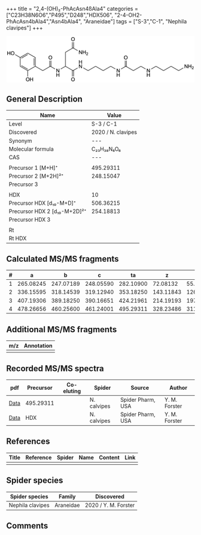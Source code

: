 +++
title = "2,4-(OH)₂-PhAcAsn4ßAla4"
categories = ["C23H38N6O6","P495","D248","HDX506",
"2-4-OH2-PhAcAsn4bAla4","Asn4bAla4",
"Araneidae"]
tags = ["S-3","C-1",
"Nephila clavipes"]
+++

![](/img/2-4-OH2-PhAcAsn4bAla4.png)

## General Description

| Name                       | Value              |
|----------------------------|--------------------|
| Level                      | S-3 / C-1          |
| Discovered                 | 2020 / N. clavipes |
| Synonym                    | ---                |
| Molecular formula          | C₂₃H₃₈N₆O₆                   |
| CAS                        | ---                |
|                            |                    |
| Precursor 1 [M+H]⁺         | 495.29311                   |
| Precursor 2 [M+2H]²⁺       | 248.15047                   |
| Precursor 3                |                    |
|                            |                    |
| HDX                        | 10                   |
| Precursor HDX   [d₁₀-M+D]⁺   | 506.36215                   |
| Precursor HDX 2 [d₁₀-M+2D]²⁺ | 254.18813                   |
| Precursor HDX 3            |                    |
|                            |                    |
| Rt                         |                    |
| Rt HDX                     |                    |

## Calculated MS/MS fragments

| # | a         | b         | c         | ta        | z         | y         | tz        |
|---|-----------|-----------|-----------|-----------|-----------|-----------|-----------|
| 1 | 265.08245 | 247.07189 | 248.05590 | 282.10900 | 72.08132 | 55.05477 | 89.10787 |
| 2 | 336.15595 | 318.14539 | 319.12940 | 353.18250 | 143.11843 | 126.09188 | 160.14498 |
| 3 | 407.19306 | 389.18250 | 390.16651 | 424.21961 | 214.19193 | 197.16538 | 231.21848 |
| 4 | 478.26656 | 460.25600 | 461.24001 | 495.29311 | 328.23486 | 311.20831 | 345.26141 |

## Additional MS/MS fragments

| m/z | Annotation |
|-----|------------|
|     |            |

## Recorded MS/MS spectra

| pdf                                             | Precursor | Co-eluting | Spider      | Source                       | Author        |
|-------------------------------------------------|-----------|------------|-------------|------------------------------|---------------|
| [Data](/pdf/N-clavipes/495_2-4-OH2-PhAcAsn4bAla4_Nc.pdf) | 495.29311 |           | N. calvipes | Spider Pharm, USA | Y. M. Forster |
| [Data](/pdf/N-clavipes/495_2-4-OH2-PhAcAsn4bAla4_Nc_HDX.pdf) | HDX |           | N. calvipes | Spider Pharm, USA | Y. M. Forster |


## References

| Title | Reference | Spider | Name | Content | Link |
|-------|-----------|--------|------|---------|------|
|       |           |        |      |         |      |

## Spider species

| Spider species     | Family     | Discovered           |
|--------------------|------------|----------------------|
| Nephila clavipes | Araneidae | 2020 / Y. M. Forster |


## Comments